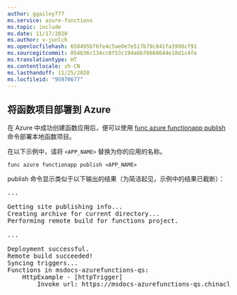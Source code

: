 ```yaml
---
author: ggailey777
ms.service: azure-functions
ms.topic: include
ms.date: 11/17/2020
ms.author: v-junlch
ms.openlocfilehash: 658495bf6fe4c5ae0e7e517b79c841fa3998cf91
ms.sourcegitcommit: 054636c134cc0f53c194a6b76668644e18d1c4fe
ms.translationtype: HT
ms.contentlocale: zh-CN
ms.lasthandoff: 11/25/2020
ms.locfileid: "95970677"
---
```

## <a name="deploy-the-function-project-to-azure"></a>将函数项目部署到 Azure

在 Azure 中成功创建函数应用后，便可以使用 [func azure functionapp publish](../articles/azure-functions/functions-run-local.md#project-file-deployment) 命令部署本地函数项目。  

在以下示例中，请将 `<APP_NAME>` 替换为你的应用的名称。

```console
func azure functionapp publish <APP_NAME>
```

publish 命令显示类似于以下输出的结果（为简洁起见，示例中的结果已截断）：

<pre>
...

Getting site publishing info...
Creating archive for current directory...
Performing remote build for functions project.

...

Deployment successful.
Remote build succeeded!
Syncing triggers...
Functions in msdocs-azurefunctions-qs:
    HttpExample - [httpTrigger]
        Invoke url: https://msdocs-azurefunctions-qs.chinacloudsites.cn/api/httpexample
</pre>

